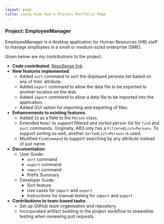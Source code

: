 ```yaml
---
layout: page
title: Leong Yuan Kun's Project Portfolio Page
---
```


### Project: EmployeeManager

EmployeeManager is a desktop application for Human Resources (HR) staff to manage employees in a small or 
medium-sized enterprise (SME).

Given below are my contributions to the project.

* **Code contributed**: [RepoSense link](https://nus-cs2103-ay2324s1.github.io/tp-dashboard/?search=aexolate&breakdown=true)
* **New features implemented**:
  * Added `sort` command to sort the displayed persons list based on any of their attribute.
  * Added `export` command to allow the data file to be exported to another location on the disk.
  * Added `import` command to allow a data file to be imported into the application.
  * Added GUI option for importing and exporting of files.
* **Enhancements to existing features**:
  * Added `Id` as a field to the `Person` class.
  * Extended `Model` to support filtered and sorted person list for `find` and `sort` commands. Originally, 
    AB3 only has a `FilteredList<Person>`. To support sorting as well, another `SortedList<Person>` is used.
  * Modified `FindCommand` to support searching by any attribute instead of just name.
* **Documentation**:
  * User Guide:
    * `sort` command
    * `export` command
    * `import` command
    * Prefix Summary
  * Developer Guide:
    * Sort feature
    * Use cases for `import` and `export`
    * Instructions for manual testing for `import` and `export`
* **Contributions to team-based tasks**:
  * Set up GitHub team organisation and repository.
  * Incorporated artifact building in the project workflow to streamline testing when reviewing pull requests.

